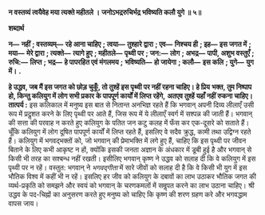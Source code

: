 **न वस्तव्यं त्वयैवेह मया त्यक्ते महीतले ।** **जनोऽभद्ररुचिर्भद्र भविष्यति कलौ युगे ॥ ५॥** 

**शब्दार्थ** 

**न—** **नहीं** **; वस्तव्यम्—** **रहे आना चाहिए** **; त्वया—** **तुश्हारे द्वारा** **; एव—** **निश्चय ही** **; इह—** **इस जगत में** **; मया—** **मेरे द्वारा** **; त्यक्ते—** **त्यागे हुए** **; महीतले—** **पृथ्वी पर** **; जन:—** **लोग** **; अभद्र—** **पापी, अशुभ वस्तुएँ** **; रुचि:—** **लिप्त** **; भद्र—** **हे पापरहित एवं मंगलमय** **;** **भविष्यति—** **हो जायेगा** **; कलौ—** **इस कलि** **; युगे—** **युग में।** **.** 

**हे उद्धव, जब मैं इस जगत को छोड़ चुकूँ, तो तुश्हें इस पृथ्वी पर नहीं रहना चाहिए। हे प्रिय** **भक्त, तुम निष्पाप हो, किन्तु कलियुग में लोग सभी प्रकार के पापपूर्ण कार्यों में लिप्त रहेंगे,** **अतएव तुश्हें यहाँ नहीं रुकना चाहिए।** **तात्पर्य :** इस कलिकाल में मनुष्य इस बात से नितान्त अनभिज्ञ रहते हैं कि भगवान् अपनी दिव्य लीलाएँ उसी रूप में प्रदॢशत करने के लिए पृथ्वी पर आते हैं, जिस रूप में ये लीलाएँ स्वर्ग में सश्पन्न की जाती हैं। भगवान् की सत्ता की परवाह न करते हुए कलियुग के पतित जन कटु कलह में फँस कर एक-दूसरे को सताते हैं। चूँकि कलियुग में लोग दूषित पापपूर्ण कार्यों में लिप्त रहते हैं, इसलिए वे सदैव क्रुद्ध, कामी तथा उद्विग्न रहते हैं। कलियुग में भगवद्भक्तों को, जो भगवान् की प्रेमाभक्ति में लगे हुए हैं, चाहिए कि इस पृथ्वी पर जीवन बिताने के लिए कभी आकृष्ट न हों, क्योंकि इसकी जनता अज्ञान के अंधकार में डूबी हुई है और भगवान् से किसी भी तरह का सश्बन्ध नहीं रखती। इसीलिए भगवान् कृष्ण ने उद्धव को सलाह दी कि वे कलियुग में इस पृथ्वी पर न रहें। वस्तुत: भगवान् ने *भगवद्गीता* में सारे जीवों को सलाह दी है कि वे किसी भी युग में इस भौतिक विश्व में कहीं भी न रहें। इसलिए हर जीव को कलियुग के दबावों का लाभ उठाकर भौतिक जगत की व्यर्थ-प्रकृति को समझने और स्वयं को भगवान् के चरणकमलों में समॢपत करने का लाभ उठाना चाहिए। श्री उद्धव के पद-चिह्नों का अनुसरण करते हुए मनुष्य को चाहिए कि कृष्ण की शरण ग्रहण करे और भगवद्धाम वापस जाय।  